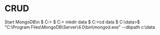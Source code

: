# CRUD

Start MongoDB\n
$ C:\> 
$ C:\> mkdir data
$ C:\>cd data
$ C:\data>$ "C:\Program Files\MongoDB\Server\4.0\bin\mongod.exe" --dbpath c:\data


